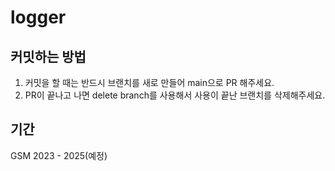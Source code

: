 # logger

## 커밋하는 방법
1. 커밋을 할 때는 반드시 브랜치를 새로 만들어 main으로 PR 해주세요.
2. PR이 끝나고 나면 delete branch를 사용해서 사용이 끝난 브랜치를 삭제해주세요.

## 기간
GSM 2023 - 2025(예정)